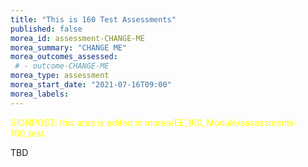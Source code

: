 ```yaml
---
title: "This is 160 Test Assessments"
published: false
morea_id: assessment-CHANGE-ME
morea_summary: "CHANGE ME"
morea_outcomes_assessed:
 # - outcome-CHANGE-ME
morea_type: assessment
morea_start_date: "2021-07-16T09:00"
morea_labels:
---
```

<font color="yellow">SIGNPOST: this area is edited in morea/EE_160_Module/assessments-160_test.</font>

TBD

